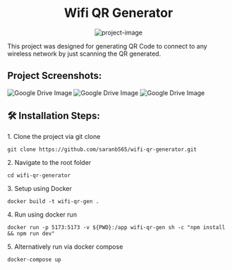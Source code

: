 
<h1 align="center" id="title">Wifi QR Generator</h1>

<p align="center"><img src="https://socialify.git.ci/saranb565/wifi-qr-generator/image?custom_description=A+web-application+to+generate+QR+codes+to+connect+to+any+wireless+network.&amp;description=1&amp;font=Inter&amp;language=1&amp;name=1&amp;owner=1&amp;pattern=Circuit+Board&amp;stargazers=1&amp;theme=Light" alt="project-image"></p>

<p id="description">This project was designed for generating QR Code to connect to any wireless network by just scanning the QR generated.</p>

<h2>Project Screenshots:</h2>

<img src="https://drive.google.com/uc?export=view&id=1B1_NjGQvpUJDC4qWZ_j60Bm1Wyf7MjA1" alt="Google Drive Image">

<img src="https://drive.google.com/uc?export=view&id=1YUWlBKEbU5mt9xYlPDCEvLwWPnBjND5h" alt="Google Drive Image">

<img src="https://drive.google.com/uc?export=view&id=1CHIiUuBzggzkoM_x-UGt4rOMyFC53MHV" alt="Google Drive Image">

<h2>🛠️ Installation Steps:</h2>

<p>1. Clone the project via git clone</p>

```
git clone https://github.com/saranb565/wifi-qr-generator.git
```

<p>2. Navigate to the root folder </p>

```
cd wifi-qr-generator
```

<p>3. Setup using Docker</p>

```
docker build -t wifi-qr-gen .
```

<p>4. Run using docker run</p>

```
docker run -p 5173:5173 -v ${PWD}:/app wifi-qr-gen sh -c "npm install && npm run dev"
```

<p>5. Alternatively run via docker compose</p>

```
docker-compose up
```
